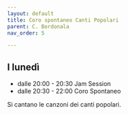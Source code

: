 ```yaml
---
layout: default
title: Coro spontaneo Canti Popolari
parent: C. Bordonala
nav_order: 5

---
```



## I lunedì 

- dalle 20:00 - 20:30 Jam Session
- dalle 20:30 - 22:00 Coro Spontaneo

Si cantano le canzoni dei canti popolari.
